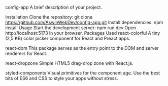 config-app
A brief description of your project.

Installation
Clone the repository: git clone https://github.com/AswinWebDev/config-app.git
Install dependencies: npm install
Usage
Start the development server: npm run dev
Open http://localhost:5173 in your browser.
Packages Used
react-colorful
A tiny (2,5 KB) color picker component for React and Preact apps.

react-dom
This package serves as the entry point to the DOM and server renderers for React.

react-dropzone
Simple HTML5 drag-drop zone with React.js.

styled-components
Visual primitives for the component age. Use the best bits of ES6 and CSS to style your apps without stress.


